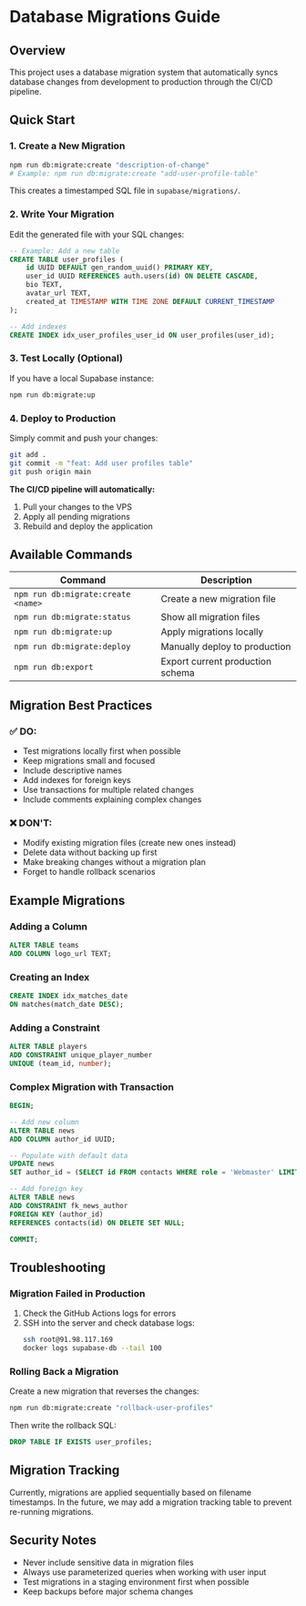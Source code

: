 # Database Migrations Guide

## Overview

This project uses a database migration system that automatically syncs database changes from development to production through the CI/CD pipeline.

## Quick Start

### 1. Create a New Migration

```bash
npm run db:migrate:create "description-of-change"
# Example: npm run db:migrate:create "add-user-profile-table"
```

This creates a timestamped SQL file in `supabase/migrations/`.

### 2. Write Your Migration

Edit the generated file with your SQL changes:

```sql
-- Example: Add a new table
CREATE TABLE user_profiles (
    id UUID DEFAULT gen_random_uuid() PRIMARY KEY,
    user_id UUID REFERENCES auth.users(id) ON DELETE CASCADE,
    bio TEXT,
    avatar_url TEXT,
    created_at TIMESTAMP WITH TIME ZONE DEFAULT CURRENT_TIMESTAMP
);

-- Add indexes
CREATE INDEX idx_user_profiles_user_id ON user_profiles(user_id);
```

### 3. Test Locally (Optional)

If you have a local Supabase instance:

```bash
npm run db:migrate:up
```

### 4. Deploy to Production

Simply commit and push your changes:

```bash
git add .
git commit -m "feat: Add user profiles table"
git push origin main
```

**The CI/CD pipeline will automatically:**
1. Pull your changes to the VPS
2. Apply all pending migrations
3. Rebuild and deploy the application

## Available Commands

| Command | Description |
|---------|-------------|
| `npm run db:migrate:create <name>` | Create a new migration file |
| `npm run db:migrate:status` | Show all migration files |
| `npm run db:migrate:up` | Apply migrations locally |
| `npm run db:migrate:deploy` | Manually deploy to production |
| `npm run db:export` | Export current production schema |

## Migration Best Practices

### ✅ DO:
- Test migrations locally first when possible
- Keep migrations small and focused
- Include descriptive names
- Add indexes for foreign keys
- Use transactions for multiple related changes
- Include comments explaining complex changes

### ❌ DON'T:
- Modify existing migration files (create new ones instead)
- Delete data without backing up first
- Make breaking changes without a migration plan
- Forget to handle rollback scenarios

## Example Migrations

### Adding a Column
```sql
ALTER TABLE teams 
ADD COLUMN logo_url TEXT;
```

### Creating an Index
```sql
CREATE INDEX idx_matches_date 
ON matches(match_date DESC);
```

### Adding a Constraint
```sql
ALTER TABLE players 
ADD CONSTRAINT unique_player_number 
UNIQUE (team_id, number);
```

### Complex Migration with Transaction
```sql
BEGIN;

-- Add new column
ALTER TABLE news 
ADD COLUMN author_id UUID;

-- Populate with default data
UPDATE news 
SET author_id = (SELECT id FROM contacts WHERE role = 'Webmaster' LIMIT 1);

-- Add foreign key
ALTER TABLE news 
ADD CONSTRAINT fk_news_author 
FOREIGN KEY (author_id) 
REFERENCES contacts(id) ON DELETE SET NULL;

COMMIT;
```

## Troubleshooting

### Migration Failed in Production

1. Check the GitHub Actions logs for errors
2. SSH into the server and check database logs:
   ```bash
   ssh root@91.98.117.169
   docker logs supabase-db --tail 100
   ```

### Rolling Back a Migration

Create a new migration that reverses the changes:

```bash
npm run db:migrate:create "rollback-user-profiles"
```

Then write the rollback SQL:
```sql
DROP TABLE IF EXISTS user_profiles;
```

## Migration Tracking

Currently, migrations are applied sequentially based on filename timestamps. In the future, we may add a migration tracking table to prevent re-running migrations.

## Security Notes

- Never include sensitive data in migration files
- Always use parameterized queries when working with user input
- Test migrations in a staging environment first when possible
- Keep backups before major schema changes
